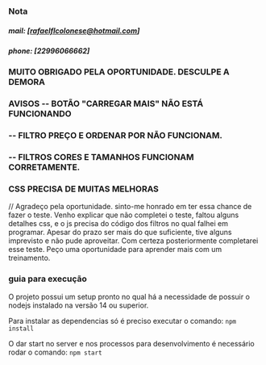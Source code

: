 ### Nota
##### mail: [rafaelflcolonese@hotmail.com]
##### phone: [22996066662]
### MUITO OBRIGADO PELA OPORTUNIDADE. DESCULPE A DEMORA

### AVISOS -- BOTÃO "CARREGAR MAIS" NÃO ESTÁ FUNCIONANDO
### -- FILTRO PREÇO E ORDENAR POR NÃO FUNCIONAM.
### -- FILTROS CORES E TAMANHOS FUNCIONAM CORRETAMENTE.
### CSS PRECISA DE MUITAS MELHORAS

// Agradeço pela oportunidade. sinto-me honrado em ter essa chance de fazer o teste. Venho explicar que não completei o teste, faltou alguns detalhes css, e o js precisa do código dos filtros no qual falhei em programar. Apesar do prazo ser mais do que suficiente, tive alguns imprevisto e não pude aproveitar. Com certeza posteriormente completarei esse teste. Peço uma oportunidade para aprender mais com um treinamento. 

### guia para execução

O projeto possui um setup pronto no qual há a necessidade de possuir o nodejs instalado na versão 14 ou superior.

Para instalar as dependencias só é preciso executar o comando: `npm install`

O dar start no server e nos processos para desenvolvimento é necessário rodar o comando: `npm start `







